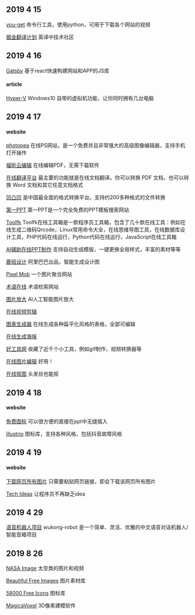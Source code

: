 ## 2019 4 15
[you-get](https://github.com/soimort/you-get)  命令行工具，使用python，可用于下载各个网站的视频

[掘金翻译计划](https://github.com/xitu/gold-miner) 英译中技术社区

## 2019 4 16
[Gatsby](https://github.com/gatsbyjs/gatsby) 基于react快速构建网站和APP的JS库

#### article

[Hyper-V](https://zhuanlan.zhihu.com/p/50982679) Windows10 自带的虚拟机功能，让你同时拥有几台电脑

## 2019 4 17

#### website

[photopea](https://www.photopea.com/) 在线PS网站，是一个免费并且非常强大的高级图像编辑器，支持手机打开操作

[福昕云编辑](http://edit.foxitcloud.cn/) 在线编辑PDF，无需下载软件

[在线翻译平台](https://www.onlinedoctranslator.com/) 最主要的功能就是在线文档翻译。你可以转换 PDF 文档，也可以转换 Word 文档和其它任意文档格式

[凹凸凹](http://www.alltoall.net/) 是中国最全面的格式转换平台。支持约200多种格式的文件转换

[第一PPT](http://www.1ppt.com/) 第一PPT是一个完全免费的PPT模板搜索网站

[Toolfk](https://www.toolfk.com/) Toolfk在线工具箱是一款程序员工具箱，包含了几十款在线工具：例如在线生成二维码Qrcode，Linux常用命令大全，在线思维导图工具，在线数据库设计工具，PHP代码在线运行，Python代码在线运行，JavaScript在线工具箱

[AI辅助在线PPT制作](https://www.beautiful.ai/) 支持自动生成模版，一键更换全局样式，丰富的素材等等

[鹿班设计](https://luban.aliyun.com/) 阿里巴巴出品，智能生成设计图

[Pixel Mob](https://pixelmob.co/) 一个图片聚合网站

[术语在线](http://www.termonline.cn/index.htm) 术语检索网站

[图片放大](https://bigjpg.com/) AI人工智能图片放大

[在线视频剪辑](https://promo.com/) 

[图表生成器](https://chartify.io/) 在线生成各种扁平化风格的表格，全部可编辑

[在线生成海报](https://www.arkie.cn/welcome) 

[好工具网](http://www.nicetool.net/) 收藏了近千个小工具，例如gif制作，视频转换器等

[在线图片编辑](https://www.iloveimg.com/zh-cn) 好用！

[在线抠图](https://www.remove.bg/) 头发丝也能抠

 ## 2019 4 18
 
 #### website
 
 [免费图标](https://icons8.cn/) 可以很方便的直接在ppt中无缝插入
 
 [illustrio](https://illustrio.com) 图标库，支持各种风格，包括抖音故障风格
 
 ## 2019 4 19
 
 #### website
 
 [下载网页所有图片](https://imagecyborg.com/) 只需要粘贴网页链接，即会下载该网页所有图片
 
 [Tech Ideas](https://bwasti.com/techideas) 让程序员不再缺乏idea
 
 ## 2019 4 29
 
 [语音机器人项目](https://github.com/wzpan/wukong-robot) wukong-robot 是一个简单、灵活、优雅的中文语音对话机器人/智能音箱项目
 
 ## 2019 8 26
 
 [NASA Image](https://images.nasa.gov/) 太空类的图片和视频
 
 [Beautiful Free Images](https://unsplash.com/) 图片素材库
 
 [58000 Free Icons](https://icons8.com/) 图标库
 
 [MagicaVoxel](https://ephtracy.github.io/) 3D像素建模软件
 

